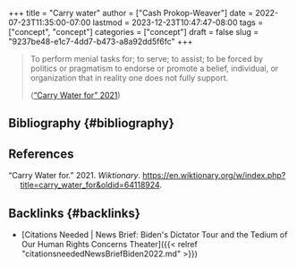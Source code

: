 +++
title = "Carry water"
author = ["Cash Prokop-Weaver"]
date = 2022-07-23T11:35:00-07:00
lastmod = 2023-12-23T10:47:47-08:00
tags = ["concept", "concept"]
categories = ["concept"]
draft = false
slug = "9237be48-e1c7-4dd7-b473-a8a92dd5f6fc"
+++

> To perform menial tasks for; to serve; to assist; to be forced by politics or pragmatism to endorse or promote a belief, individual, or organization that in reality one does not fully support.
>
> (<a href="#citeproc_bib_item_1">“Carry Water for” 2021</a>)


## Bibliography {#bibliography}

## References

<style>.csl-entry{text-indent: -1.5em; margin-left: 1.5em;}</style><div class="csl-bib-body">
  <div class="csl-entry"><a id="citeproc_bib_item_1"></a>“Carry Water for.” 2021. <i>Wiktionary</i>. <a href="https://en.wiktionary.org/w/index.php?title=carry_water_for&oldid=64118924">https://en.wiktionary.org/w/index.php?title=carry_water_for&#38;oldid=64118924</a>.</div>
</div>



## Backlinks {#backlinks}

-   [Citations Needed | News Brief: Biden's Dictator Tour and the Tedium of Our Human Rights Concerns Theater]({{< relref "citationsneededNewsBriefBiden2022.md" >}})
